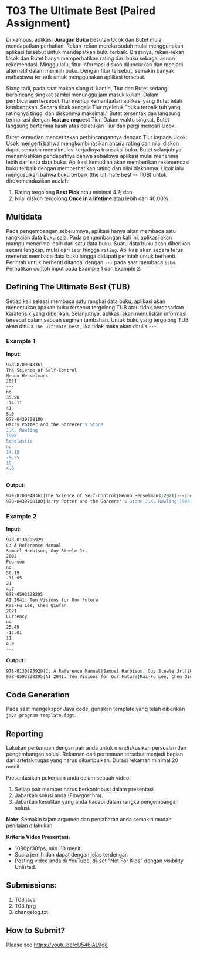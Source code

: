 # T03 The Ultimate Best (Paired Assignment)

Di kampus, aplikasi **Juragan Buku** besutan Ucok dan Butet mulai mendapatkan perhatian. Rekan-rekan mereka sudah mulai menggunakan aplikasi tersebut untuk mendapatkan buku terbaik. Biasanya, rekan-rekan Ucok dan Butet hanya memperhatikan rating dari buku sebagai acuan rekomendasi. Minggu lalu, fitur informasi diskon diluncurkan dan menjadi alternatif dalam memilih buku. Dengan fitur tersebut, semakin banyak mahasiswa tertarik untuk menggunakan aplikasi tersebut.

Siang tadi, pada saat makan siang di kantin, Tiur dan Butet sedang berbincang singkat sambil menunggu jam masuk kuliah. Dalam pembicaraan tersebut Tiur memuji kemanfaatan aplikasi yang Butet telah kembangkan. Secara tidak sengaja Tiur nyeletuk "buku terbaik tuh yang ratingnya tinggi dan diskonnya maksimal." Butet tersentak dan langsung terinpirasi dengan **feature request** Tiur. Dalam waktu singkat, Butet langsung berterima kasih atas celetukan Tiur dan pergi mencari Ucok.

Butet kemudian menceritakan perbincangannya dengan Tiur kepada Ucok. Ucok mengerti bahwa mengkombinasikan antara rating dan nilai diskon dapat semakin menstimulasi terjadinya transaksi buku. Butet selanjutnya menambahkan pendapatnya bahwa sebaiknya aplikasi mulai menerima lebih dari satu data buku. Aplikasi kemudian akan memberikan rekomendasi buku terbaik dengan memperhatikan rating dan nilai diskonnya. Ucok lalu mengusulkan bahwa buku terbaik (the ultimate best -- TUB) untuk direkomendasikan adalah:
1. Rating tergolong **Best Pick** atau minimal 4.7; dan
2. Nilai diskon tergolong **Once in a lifetime** atau lebih dari 40.00%.

## Multidata

Pada pengembangan sebelumnya, aplikasi hanya akan membaca satu rangkaian data buku saja. Pada pengembangan kali ini, aplikasi akan mampu menerima lebih dari satu data buku. Suatu data buku akan diberikan secara lengkap, mulai dari ```isbn``` hingga ```rating```. Aplikasi akan secara terus menerus membaca data buku hingga didapati perintah untuk berhenti. Perintah untuk berhenti ditandai dengan ```---``` pada saat membaca ```isbn```. Perhatikan contoh input pada Example 1 dan Example 2.

## Defining The Ultimate Best (TUB)

Setiap kali selesai membaca satu rangkai data buku, aplikasi akan menentukan apakah buku tersebut tergolong TUB atau tidak berdasarkan karaterisik yang diberikan. Selanjutnya, aplikasi akan menuliskan informasi tersebut dalam sebuah segmen tambahan. Untuk buku yang tergolong TUB akan ditulis ```The ultimate best```, jika tidak maka akan ditulis ```---```.

### Example 1

**Input**:
```bash
978-8700048361
The Science of Self-Control
Menno Henselmans
2021
---
no
35.98
-14.11
41
5.0
978-0439708180
Harry Potter and the Sorcerer's Stone
J.K. Rowling
1998
Scholastic
no
14.15
-9.55
16
4.8
---

```

**Output**:
```bash
979-8700048361|The Science of Self-Control|Menno Henselmans|2021|---|no|35.98|-14.11|41|5.0|Best Pick|Never come twice|---
978-0439708180|Harry Potter and the Sorcerer's Stone|J.K. Rowling|1998|Scholastic|no|14.15|-9.55|16|4.8|Best Pick|Once in a lifetime|The ultimate best

```

### Example 2

**Input**:
```bash
978-0130895929
C: A Reference Manual
Samuel Harbison, Guy Steele Jr.
2002
Pearson
no
50.19
-31.05
21
4.7
978-0593238295
AI 2041: Ten Visions for Our Future
Kai-Fu Lee, Chen Qiufan
2021
Currency
no
25.49
-13.01
11
4.9
---

```

**Output**:
```bash
978-0130895929|C: A Reference Manual|Samuel Harbison, Guy Steele Jr.|2002|Pearson|no|50.19|-31.05|21|4.7|Best Pick|Once in a lifetime|The ultimate best
978-0593238295|AI 2041: Ten Visions for Our Future|Kai-Fu Lee, Chen Qiufan|2021|Currency|no|25.49|-13.01|11|4.9|Best Pick|Once in a lifetime|The ultimate best

```

## Code Generation

Pada saat mengekspor Java code, gunakan template yang telah diberikan ```java-program-template.fpgt```.

## Reporting

Lakukan pertemuan dengan pair anda untuk mendiskusikan persoalan dan pengembangan solusi. Rekaman dari pertemuan tersebut menjadi bagian dari artefak tugas yang harus dikumpulkan. Durasi rekaman minimal 20 menit.

Presentasikan pekerjaan anda dalam sebuah video.
1. Setiap pair member harus berkontribusi dalam presentasi.
2. Jabarkan solusi anda (Flowgorithm).
3. Jabarkan kesulitan yang anda hadapi dalam rangka pengembangan solusi.

**Note**: Semakin tajam argumen dan penjabaran anda semakin mudah penilaian dilakukan.

**Kriteria Video Presentasi**:
+ 1080p/30fps, min. 10 menit.
+ Suara jernih dan dapat dengan jelas terdengar.
+ Posting video anda di YouTube, di-set "Not For Kids" dengan visibility Unlisted.

## Submissions:

1. T03.java
2. T03.fprg
3. changelog.txt

## How to Submit?

Please see https://youtu.be/cU546lAL9g8